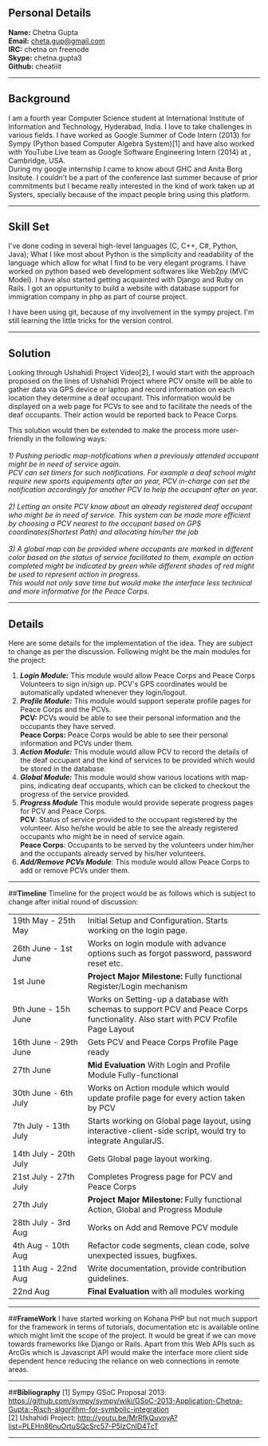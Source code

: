 ## **Personal Details**

**Name:** Chetna Gupta <br>
**Email:** cheta.gup@gmail.com <br>
**IRC:** chetna on freenode <br>
**Skype:** chetna.gupta3<br>
**Github:** cheatiiit<br>

***
## **Background**
I am a fourth year Computer Science student at International Institute of Information and Technology, Hyderabad, India. I love to take challenges in various fields. I have worked as Google Summer of Code Intern (2013) for Sympy (Python based Computer Algebra System)[1] and have also worked with YouTube Live team as Google Software Engineering Intern (2014) at , Cambridge, USA. <br>During my google internship I came to know about GHC and Anita Borg Insitute. I couldn't be a part of the conference last summer because of prior commitments but I became really interested in the kind of work taken up at Systers, specially because of the impact people bring using this platform. 

***
## **Skill Set**
I've done coding in several high-level languages (C, C++, C#, Python, Java); What I like most about Python is the simplicity and readability of the language which allow for what I find to be very elegant programs. I have worked on python based web development softwares like Web2py (MVC Model). I have also started getting acquainted with Django and Ruby on Rails. I got an oppurtunity to build a website with database support for immigration company in php as part of course project.

I have been using git, because of my involvement in the sympy project. I'm still learning the little tricks for the version control. 

***
## **Solution**
Looking through Ushahidi Project Video[2], I would start with the approach proposed on the lines of Ushahidi Project where PCV onsite will be able to gather data via GPS device or laptop and record information on each location they determine a deaf occupant. This information would be displayed on a web page for PCVs to see and to facilitate the needs of the deaf occupants. Their action would be reported back to Peace Corps.

This solution would then be extended to make the process more user-friendly in the following ways:<br><br>
_1) Pushing periodic map-notifications when a previously attended occupant might be in need of service again.<br> PCV can set timers for such notifications. For example a deaf school might require new sports equipements after an year, PCV in-charge can set the notification accordingly for another PCV to help the occupant after an year.<br><br>_
_2) Letting an onsite PCV know about an already registered deaf occupant who might be in need of service._
_This system can be made more efficient by choosing a PCV nearest to the occupant based on GPS coordinates(Shortest Path) and allocating him/her the job<br><br>_
_3) A global map can be provided where occupants are marked in different color based on the status of service facilitated to them, example an action completed might be indicated by green while different shades of red might be used to represent action in progress.<br>_
_This would not only save time but would make the interface less technical and more informative for the Peace Corps.<br>_

***
## **Details**
Here are some details for the implementation of the idea. They are subject to change as per the discussion. Following might be the main modules for the project:<br>
1) _**Login Module:**_ This module would allow Peace Corps and Peace Corps Volunteers to sign in/sign up. PCV's GPS coordinates would be automatically updated whenever they login/logout.<br>
2) _**Profile Module:**_ This module would support seperate profile pages for Peace Corps and the PCVs.<br>   **PCV:** PCVs would be able to see their personal information and the occupants they have served.<br> 
**Peace Corps:** Peace Corps would be able to see their personal information and PCVs under them.<br>
3) _**Action Module:**_ This module would allow PCV to record the details of the deaf occupant and the kind of services to be provided which would be stored in the database.<br>
4) _**Global Module:**_ This module would show various locations with map-pins, indicating deaf occupants, which can be clicked to checkout the progress of the service provided.<br>
5) _**Progress Module**_ This module would provide seperate progress pages for PCV and Peace Corps.<br>
**PCV**: Status of service provided to the occupant registered by the volunteer. Also he/she would be able to see the already registered occupants who might be in need of service again.<br>
**Peace Corps**: Occupants to be served by the volunteers under him/her and the occupants already served by his/her volunteers.<br>
6) _**Add/Remove PCVs Module**_: This module would allow Peace Corps to add or remove PCVs under them.<br>

***
##**Timeline**
Timeline for the project would be as follows which is subject to change after initial round of discussion:
<table>
<tr><td width="30%">
19th May  - 25th May</td> <td>    Initial Setup and Configuration. Starts working on the login page.</td></tr><tr><td>
26th June - 1st June     </td><td>Works on login module with advance options such as forgot password, password reset etc.</td></tr><tr><td>
1st June               </td><td>  <b>Project Major Milestone:</b> Fully functional Register/Login mechanism</td></tr><tr><td>
9th June  - 15h June   </td><td>   Works on Setting-up a database with schemas to support PCV and Peace Corps functionality. Also start with PCV Profile Page Layout</td></tr><tr><td>
16th June - 29th June     </td><td>        Gets PCV and Peace Corps Profile Page ready</td></tr><tr><td>
27th June               </td><td>         <b>Mid Evaluation</b> With Login and Profile Module Fully-functional</td></tr><tr><td>
30th June - 6th July     </td><td>         Works on Action module which would update profile page for every action taken by PCV</td></tr><tr><td>
7th July - 13th July     </td><td>         Starts working on Global page layout, using interactive-client-side script, would try to integrate AngularJS.</td></tr><tr><td>
14th July - 20th July  </td><td>           Gets Global page layout working.</td></tr><tr><td>
21st July - 27th July     </td><td>        Completes Progress page for PCV and Peace Corps</td></tr><tr><td>
27th July                </td><td>        <b> Project Major Milestone:</b> Fully functional Action, Global and Progress Module</td></tr><tr><td>
28th July - 3rd Aug      </td><td>         Works on Add and Remove PCV module</td></tr><tr><td>
4th Aug - 10th Aug      </td><td>          Refactor code segments, clean code, solve unexpected issues, bugfixes.</td></tr><tr><td>
11th Aug - 22nd Aug      </td><td>         Write documentation, provide contribution guidelines.</td></tr><tr><td>
22nd Aug             </td><td>            <b>Final Evaluation</b> with all modules working</td></tr></table>


***
##**FrameWork**
I have started working on Kohana PHP but not much support for the framework in terms of tutorials, documentation etc is available online which might limit the scope of the project. It would be great if we can move towards frameworks like Django or Rails. Apart from this Web APIs such as ArcGis which is Javascript API would make the interface more client side dependent hence reducing the reliance on web connections in remote areas. 

***
##**Bibliography**
[1] Sympy GSoC Proposal 2013: https://github.com/sympy/sympy/wiki/GSoC-2013-Application-Chetna-Gupta:-Risch-algorithm-for-symbolic-integration <br>
[2] Ushahidi Project: http://youtu.be/MrRfkQuvoyA?list=PLEHn86nuOrtuSQcSrc57-P5IzCnlD4TcT

***
